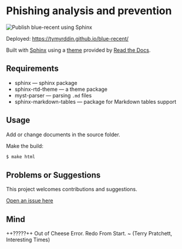 # Phishing analysis and prevention

![Publish blue-recent using Sphinx](https://github.com/tymyrddin/blue-recent/workflows/Publish%20blue-recent%20using%20Sphinx/badge.svg?branch=main)
 
Deployed: https://tymyrddin.github.io/blue-recent/

Built with [Sphinx](https://www.sphinx-doc.org) using a [theme](https://github.com/readthedocs/sphinx_rtd_theme) provided
by [Read the Docs](https://readthedocs.org/).

## Requirements

* sphinx — sphinx package
* sphinx-rtd-theme — a theme package
* myst-parser — parsing `.md` files
* sphinx-markdown-tables — package for Markdown tables support

## Usage

Add or change documents in the source folder.

Make the build:
```bash
$ make html
```

## Problems or Suggestions

This project welcomes contributions and suggestions. 

[Open an issue here](https://github.com/tymyrddin/blue-recent/issues)

## Mind

++?????++ Out of Cheese Error. Redo From Start. ~ (Terry Pratchett, Interesting Times)

